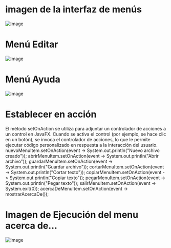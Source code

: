 # imagen de la interfaz de menús
![image](https://github.com/MariaGisselie/ProyectoMenu/assets/169214799/c3c5c5d0-9576-4a69-bb49-a1674acb0caa)

# Menú Editar
![image](https://github.com/MariaGisselie/ProyectoMenu/assets/169214799/d6faf0d6-815e-4e1a-a5d5-e8c021369981)

# Menú Ayuda  
![image](https://github.com/MariaGisselie/ProyectoMenu/assets/169214799/916dafdc-7a56-48d7-b8f0-c1176ac1e683)

# Establecer en acción
El método setOnAction se utiliza para adjuntar un controlador de acciones a un control en JavaFX. Cuando se activa el control (por ejemplo, se hace clic en un botón), se invoca el controlador de acciones, lo que le permite ejecutar código personalizado en respuesta a la interacción del usuario.
        nuevoMenuItem.setOnAction(event -> System.out.println("Nuevo archivo creado"));
        abrirMenuItem.setOnAction(event -> System.out.println("Abrir archivo"));
        guardarMenuItem.setOnAction(event -> System.out.println("Guardar archivo"));
        cortarMenuItem.setOnAction(event -> System.out.println("Cortar texto"));
        copiarMenuItem.setOnAction(event -> System.out.println("Copiar texto"));
        pegarMenuItem.setOnAction(event -> System.out.println("Pegar texto"));
        salirMenuItem.setOnAction(event -> System.exit(0));
        acercaDeMenuItem.setOnAction(event -> mostrarAcercaDe());
# Imagen de Ejecución del menu acerca de...
![image](https://github.com/MariaGisselie/ProyectoMenu/assets/169214799/a851bb3c-1396-4d7a-b37d-b3f95309a44b)



